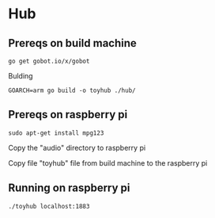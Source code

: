 # Hub

## Prereqs on build machine

```
go get gobot.io/x/gobot
```

Bulding

```
GOARCH=arm go build -o toyhub ./hub/
```

## Prereqs on raspberry pi

```
sudo apt-get install mpg123
```

Copy the "audio" directory to raspberry pi


Copy file "toyhub" file from build machine to the raspberry pi

## Running on raspberry pi

```
./toyhub localhost:1883
```
